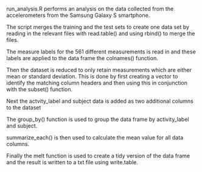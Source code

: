 run_analysis.R performs an analysis on the data collected from the accelerometers from the Samsung Galaxy S smartphone.

The script merges the training and the test sets to create one data set by reading in the relevant
files with read.table() and using rbind() to merge the files.

The measure labels for the 561 different measurements is read in and these labels are applied to the data frame
the colnames() function.

Then the dataset is reduced to only retain measurements which are either mean or standard deviation.  This is done by 
first creating a vector to identify the matching column headers and then using this in conjunction with
the subset() function.

Next the actvity_label and subject data is added as two additional columns to the dataset

The group_by() function is used to group the data frame by activity_label and subject.

summarize_each() is then used to calculate the mean value for all data columns.

Finally the melt function is used to create a tidy version of the data frame and
the result is written to a txt file using write.table.